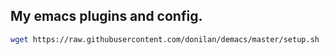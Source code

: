 My emacs plugins and config.
----------------------------

```bash
wget https://raw.githubusercontent.com/donilan/demacs/master/setup.sh -q -O - | bash
```
